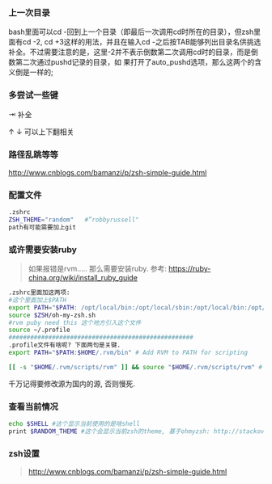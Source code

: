 ### 上一次目录

bash里面可以cd -回到上一个目录（即最后一次调用cd时所在的目录），但zsh里面有cd -2, cd +3这样的用法，并且在输入cd -之后按TAB能够列出目录名供挑选补全。不过需要注意的是，这里-2并不表示倒数第二次调用cd时的目录，而是倒数第二次通过pushd记录的目录，如 果打开了auto_pushd选项，那么这两个的含义倒是一样的;

### 多尝试一些键

⇥ 补全

↑ ↓ 可以上下翻相关

### 路径乱跳等等

http://www.cnblogs.com/bamanzi/p/zsh-simple-guide.html

### 配置文件

```sh
.zshrc
ZSH_THEME="random"   #”robbyrussell"
path有可能需要加上git
```

### 或许需要安装ruby

> 如果报错是rvm.....  那么需要安装ruby.
> 参考: https://ruby-china.org/wiki/install_ruby_guide

```sh
.zshrc里面加这两项:
#这个里面加上$PATH
export PATH="$PATH: /opt/local/bin:/opt/local/sbin:/opt/local/bin:/opt/local/sbin:/Users/m/Downloads/temp/bin:/Applications/apache-ant-1.9.6/bin:/Users/m/Library/Android/sdk/platform-tools:/Users/m/Library/Android/sdk/tools:/Users/m/Desktop/python/vlfeat/bin/maci64:/usr/local/bin:/usr/bin:/bin:/usr/sbin:/sbin:/opt/X11/bin:/Users/m/bin/FDK/Tools/osx"
source $ZSH/oh-my-zsh.sh
#rvm puby need this 这个地方引入这个文件
source ~/.profile
###################################################
.profile文件有啥呢? 下面两句是关键.
export PATH="$PATH:$HOME/.rvm/bin" # Add RVM to PATH for scripting

[[ -s "$HOME/.rvm/scripts/rvm" ]] && source "$HOME/.rvm/scripts/rvm" # Load RVM into a shell session *as a function*
```

千万记得要修改源为国内的源, 否则慢死.

### 查看当前情况

```sh
echo $SHELL #这个显示当前使用的是啥shell
print $RANDOM_THEME #这个会显示当前zsh的theme, 基于ohmyzsh: http://stackoverflow.com/questions/31642930/how-do-you-determine-which-theme-you-are-on-when-zsh-theme-random
```



### zsh设置

> http://www.cnblogs.com/bamanzi/p/zsh-simple-guide.html